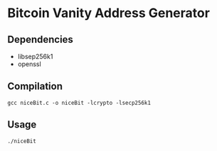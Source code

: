 # Bitcoin Vanity Address Generator

## Dependencies
* libsep256k1
* openssl
## Compilation
```
gcc niceBit.c -o niceBit -lcrypto -lsecp256k1
```
## Usage
```
./niceBit
```
